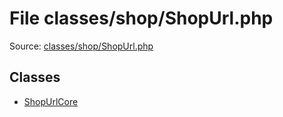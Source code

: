 File classes/shop/ShopUrl.php
=========

Source: [classes/shop/ShopUrl.php](https://github.com/PrestaShop/PrestaShop/blob/1.6.1.2/classes/shop/ShopUrl.php)


Classes
-------

* [ShopUrlCore](class.ShopUrlCore.md)

